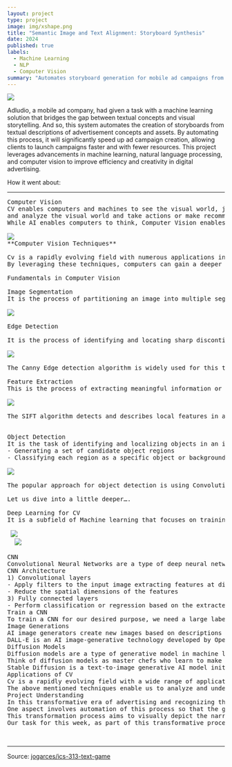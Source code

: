 ```yaml
---
layout: project
type: project
image: img/xshape.png
title: "Semantic Image and Text Alignment: Storyboard Synthesis"
date: 2024
published: true
labels:
  - Machine Learning
  - NLP
  - Computer Vision
summary: "Automates storyboard generation for mobile ad campaigns from text descriptions."
---
```


<img class="img-fluid" src="../img/cotton/Adludio-CocaCola.png">

Adludio, a mobile ad company, had given a task with a machine learning solution that bridges the gap between textual concepts and visual storytelling. And so, this system automates the creation of storyboards from textual descriptions of advertisement concepts and assets. By automating this process, it will significantly speed up ad campaign creation, allowing clients to launch campaigns faster and with fewer resources. This project leverages advancements in machine learning, natural language processing, and computer vision to improve efficiency and creativity in digital advertising.

How it went about:

<hr>

<pre>
Computer Vision 
CV enables computers and machines to see the visual world, just like the way humans see and understand their environment. It is a type of AI that allows computers to derive meaningful information from digital images, videos and other visual inputs to interpret 
and analyze the visual world and take actions or make recommendations based on that information 
While AI enables computers to think, Computer Vision enables computers to see, observe and understand. So with this, we are able to write computer programs that can interpret images and videos. 

<img class="img-fluid" src="../img/cotton/image.png">
**Computer Vision Techniques** 

Cv is a rapidly evolving field with numerous applications in various domains. It involves techniques such as Image processing, Filtering, Enhancement, Edge Detection, Feature Extraction and Object Detection. 
By leveraging these techniques, computers can gain a deeper understanding of visual information and perform tasks that were once exclusive to humans.

Fundamentals in Computer Vision 

Image Segmentation 
It is the process of partitioning an image into multiple segments to simplify the representation of an image into meaning features. It plays a crucial role in object recognition, image editing and computer vision tasks. One popular technique is the watershed algorithm. This algorithm is a region-based segmentation technique that treats the image as a topographic map which is widely used for segmenting objects with distinct boundaries. 

<img class="img-fluid" src="../img/cotton/image2.png">

Edge Detection 

It is the process of identifying and locating sharp discontinuities in an image. It is an essential step in many computer vision tasks such as object detection and image recognition.

<img class="img-fluid" src="../img/cotton/image3.png">

The Canny Edge detection algorithm is widely used for this technique. It is a multi-stage process that involves noise reduction, gradient calculation, non-maximum suppression and hysteresis thresholding. It aims to detect edges with the maximum possible accuracy while minimizing false positives. 

Feature Extraction 
This is the process of extracting meaningful information or features from an image. These features can be used for various purposes such as image classification, object recognition and image retrieval. One popular algorithm is the Scale-invariant feature transform (SIFT).

<img class="img-fluid" src="../img/cotton/image4.png">

The SIFT algorithm detects and describes local features in an image that are invariant to scale, rotation and affine transformations. It works by identifying key points and extracting their descriptors based on the images gradient information. They are widely used in image matching and object recognition tasks. 


Object Detection 
It is the task of identifying and localizing objects in an image or video. It has two main steps. 
- Generating a set of candidate object regions 
- Classifying each region as a specific object or background

<img class="img-fluid" src="../img/cotton/image5.png">

The popular approach for object detection is using Convolutional Neural Networks (CNNs) combined with techniques like Region Proposal Networks(RPNs). 

Let us dive into a little deeper…. 

Deep Learning for CV 
It is a subfield of Machine learning that focuses on training artificial neural networks with multiple layers to learn and make predictions from complex data. It has revolutionized the field of CV by achieving state-of-the-art results in various tasks such as Image classification, object detection and image segmentation.

 <img class="img-fluid" src="../img/cotton/image6.png">
  <img class="img-fluid" src="../img/cotton/image7.png">

CNN 
Convolutional Neural Networks are a type of deep neural network specifically designed for processing Gridlight data such as images. They consist of multiple layers including convolutional layers, pooling layers, and fully connected layers. CNNs are highly effective in capturing spatial and hierarchical patterns and images making them ideal for computer vision tasks. 
CNN Architecture 
1) Convolutional layers 
- Apply filters to the input image extracting features at different spatial scales. 2) Pooling layers 
- Reduce the spatial dimensions of the features 
3) Fully connected layers 
- Perform classification or regression based on the extracted features.
Train a CNN 
To train a CNN for our desired purpose, we need a large label dataset, and so the network learns to recognize patterns and features in the training data through a process called Backpropagation where the weights of the network are adjusted to minimize the difference between predicted and actual outputs. The training process involves Backpropagation, Forward propagation and optimization algorithms such as Stochastic Gradient Descent. 
Image Generations 
AI image generators create new images based on descriptions using trained neural networks. They are trained on massive datasets of images, learning their characteristics and styles. This allows them to generate unique visuals that resemble the training data. Different techniques exist, like neural style transfer and Generative Adversarial Networks (GANs). Overall, AI image generators use cutting-edge technology to unleash creative possibilities. 
DALL-E is an AI image-generative technology developed by OpenAI. 
Diffusion Models 
Diffusion models are a type of generative model in machine learning that create new data, such as images or sounds, by imitating the data they have been trained on. They accomplish this by applying a process similar to diffusion, hence the name. They progressively add noise to the data and then learn how to reverse it to create new, similar data. 
Think of diffusion models as master chefs who learn to make dishes that taste just like the ones they've tried before. The chef tastes a dish, understands the ingredients, and then makes a new dish that tastes very similar. Similarly, diffusion models can generate data (like images) that are very much like the ones they’ve been trained on. 
Stable Diffusion is a text-to-image generative AI model initially launched in 2022. Stable Diffusion utilizes the Latent Diffusion Model (LDM), a sophisticated way of generating images from text. It makes image creation a gradual process, much like "diffusion." It starts with random noise and gradually refines the image to align it with the textual description provided.
Applications of CV 
Cv is a rapidly evolving field with a wide range of applications including Medical Imaging , Autonomous Driving , Surveillance, Manufacturing fault detection and Agricultural monitoring. 
The above mentioned techniques enable us to analyze and understand images, extract meaningful information and make informed decisions. 
Project Understanding 
In this transformative era of advertising and recognizing the potential for technology to streamline and enhance the ad creation process, Adludio is embarking on an ambitious initiative to automate the end-to-end process of advertising production. Adludio is a well renowned company in the business of advertisement creation for different customers across the globe. 
One aspect involves automation of this process so that the generation of potential creative concepts based on the client's brief. 
This transformation process aims to visually depict the narrative flow and user interaction within advertisements, making the conceptualization of digital campaigns both more intuitive and impactful. 
Our task for this week, as part of this transformative process, is to architect and develop a cutting-edge machine learning solution that automates the conversion of textual advertisement concepts, assets descriptions into visually compelling storyboards. 


</pre>

<hr>

Source: <a href="https://github.com/jogarces/ics-313-text-game"><i class="large github icon "></i>jogarces/ics-313-text-game</a>
